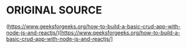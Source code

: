 # ORIGINAL SOURCE

(https://www.geeksforgeeks.org/how-to-build-a-basic-crud-app-with-node-js-and-reactjs/)[https://www.geeksforgeeks.org/how-to-build-a-basic-crud-app-with-node-js-and-reactjs/]